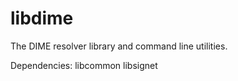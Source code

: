libdime
=======

The DIME resolver library and command line utilities.

Dependencies:
libcommon
libsignet
